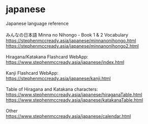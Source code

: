 # japanese
Japanese language reference<br/>
<br/>
みんなの日本語 Minna no Nihongo - Book 1 & 2 Vocabulary<br/>
https://stephenmccready.asia/japanese/minnanonihongo.html<br/>
https://stephenmccready.asia/japanese/minnanonihongo2.html<br/>
<br/>
Hiragana/Katakana Flashcard WebApp:<br/>
https://www.stephenmccready.asia/japanese/index.html<br/>
<br/>
Kanji Flashcard WebApp:<br/>
https://stephenmccready.asia/japanese/kanji.html<br/>
<br/>
Table of Hiragana and Katakana characters:<br/>
https://www.stephenmccready.asia/japanese/hiraganaTable.html<br/>
https://www.stephenmccready.asia/japanese/katakanaTable.html<br/>
<br/>
Other<br/>
https://www.stephenmccready.asia/japanese/calendar.html<br/>
